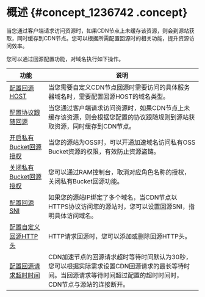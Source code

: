 # 概述 {#concept_1236742 .concept}

当您通过客户端请求访问资源时，如果CDN节点上未缓存该资源，则会到源站获取，同时缓存到CDN节点。您可以根据所需配置回源时的相关功能，提升资源访问效率。

您可以通过回源配置功能，对域名执行如下操作。

|功能|说明|
|--|--|
|[配置回源HOST](intl.zh-CN/域名管理/回源配置/配置回源HOST.md#)|当您需要自定义CDN节点回源时需要访问的具体服务器域名时，需要配置回源HOST的域名类型。|
|[配置协议跟随回源](intl.zh-CN/域名管理/回源配置/配置回源协议.md#)|当您通过客户端请求访问资源时，如果CDN节点上未缓存该资源，则会根据您配置的协议跟随规则到源站获取资源，同时缓存到CDN节点。|
|[开启私有Bucket回源授权](intl.zh-CN/域名管理/回源配置/开启私有Bucket回源授权.md#)|当您的源站为OSS时，可以开通加速域名访问私有OSS Bucket资源的权限，有效防止资源盗链。|
|[关闭私有Bucket回源授权](intl.zh-CN/域名管理/回源配置/关闭私有Bucket回源授权.md#)|您可以通过RAM控制台，取消对应角色名称的授权，关闭私有Bucket回源功能。|
|[配置回源SNI](intl.zh-CN/域名管理/回源配置/配置回源SNI.md#)|如果您的源站IP绑定了多个域名，当CDN节点以HTTPS协议访问您的源站时，您可以设置回源SNI，指明具体访问域名。|
|[配置自定义回源HTTP头](intl.zh-CN/域名管理/回源配置/配置自定义回源HTTP头.md#)|HTTP请求回源时，您可以添加或删除回源HTTP头。|
|[配置回源请求超时时间](intl.zh-CN/域名管理/回源配置/配置回源请求超时时间.md#)|CDN加速节点的回源请求超时等待时间默认为30秒，您可以根据实际需求设置CDN回源请求的最长等待时间。当回源请求等待时间超过配置的超时时间时，CDN节点与源站的连接断开。|

